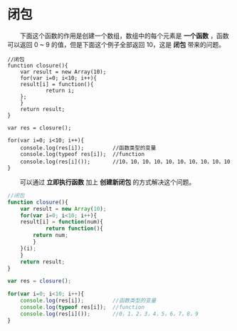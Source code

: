 # 闭包

　　下面这个函数的作用是创建一个数组，数组中的每个元素是 **一个函数** ，函数可以返回 0 ~ 9 的值，但是下面这个例子全部返回 10，这是 **闭包**
 带来的问题。
```javascirpt
//闭包
function closure(){
    var result = new Array(10);
    for(var i=0; i<10; i++){
	result[i] = function(){
            return i;
	};
    }
    return result;
}

var res = closure();

for(var i=0; i<10; i++){
    console.log(res[i]);         //函数类型的变量
    console.log(typeof res[i]);  //function
    console.log(res[i]());       //10，10，10，10，10，10，10，10，10，10
}

```

　　可以通过 **立即执行函数** 加上 **创建新闭包** 的方式解决这个问题。
  
```javascript
//闭包
function closure(){
    var result = new Array(10);
    for(var i=0; i<10; i++){
	result[i] = function(num){
            return function(){
		return num;
	    }
	}(i);
    }
    return result;
}

var res = closure();

for(var i=0; i<10; i++){
    console.log(res[i]);         //函数类型的变量
    console.log(typeof res[i]);  //function
    console.log(res[i]());       //0，1，2，3，4，5，6，7，8，9
}
```
